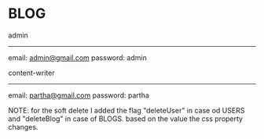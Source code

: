 # BLOG

admin
_____________
email: admin@gmail.com
password: admin

content-writer
_____________
email: partha@gmail.com
password: partha

NOTE: 
for the soft delete I added the flag "deleteUser" in case od USERS and "deleteBlog" in case of BLOGS. based on the value the css property changes. 
